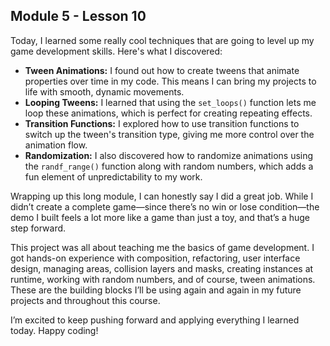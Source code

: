 ## Module 5 - Lesson 10

Today, I learned some really cool techniques that are going to level up my game development skills. Here's what I discovered:

- **Tween Animations:** I found out how to create tweens that animate properties over time in my code. This means I can bring my projects to life with smooth, dynamic movements.
- **Looping Tweens:** I learned that using the `set_loops()` function lets me loop these animations, which is perfect for creating repeating effects.
- **Transition Functions:** I explored how to use transition functions to switch up the tween's transition type, giving me more control over the animation flow.
- **Randomization:** I also discovered how to randomize animations using the `randf_range()` function along with random numbers, which adds a fun element of unpredictability to my work.

Wrapping up this long module, I can honestly say I did a great job. While I didn’t create a complete game—since there’s no win or lose condition—the demo I built feels a lot more like a game than just a toy, and that’s a huge step forward.

This project was all about teaching me the basics of game development. I got hands-on experience with composition, refactoring, user interface design, managing areas, collision layers and masks, creating instances at runtime, working with random numbers, and of course, tween animations. These are the building blocks I’ll be using again and again in my future projects and throughout this course.

I’m excited to keep pushing forward and applying everything I learned today. Happy coding!
